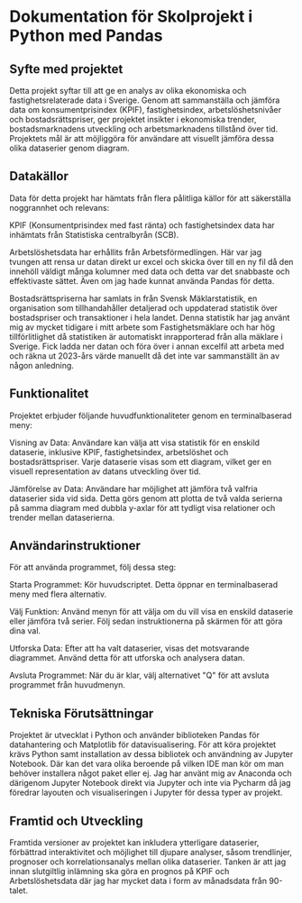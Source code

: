# Dokumentation för Skolprojekt i Python med Pandas #

## Syfte med projektet ##

Detta projekt syftar till att ge en analys av olika ekonomiska och fastighetsrelaterade data i Sverige. Genom att sammanställa och jämföra data om konsumentprisindex (KPIF), fastighetsindex, arbetslöshetsnivåer och bostadsrättspriser, ger projektet insikter i ekonomiska trender, bostadsmarknadens utveckling och arbetsmarknadens tillstånd över tid. Projektets mål är att möjliggöra för användare att visuellt jämföra dessa olika dataserier genom diagram.

## Datakällor ##
Data för detta projekt har hämtats från flera pålitliga källor för att säkerställa noggrannhet och relevans:

KPIF (Konsumentprisindex med fast ränta) och fastighetsindex data har inhämtats från Statistiska centralbyrån (SCB).

Arbetslöshetsdata har erhållits från Arbetsförmedlingen. Här var jag tvungen att rensa ur datan direkt ur excel och skicka över till en ny fil då den innehöll väldigt många kolumner med data och detta var det snabbaste och effektivaste sättet. Även om jag hade kunnat använda Pandas för detta. 

Bostadsrättspriserna har samlats in från Svensk Mäklarstatistik, en organisation som tillhandahåller detaljerad och uppdaterad statistik över bostadspriser och transaktioner i hela landet. Denna statistik har jag använt mig av mycket tidigare i mitt arbete som Fastighetsmäklare och har hög tillförlitlighet då statistiken är automatiskt inrapporterad från alla mäklare i Sverige. Fick ladda ner datan och föra över i annan excelfil att arbeta med och räkna ut 2023-års värde manuellt då det inte var sammanställt än av någon anledning. 

## Funktionalitet ##
Projektet erbjuder följande huvudfunktionaliteter genom en terminalbaserad meny:

Visning av Data: Användare kan välja att visa statistik för en enskild dataserie, inklusive KPIF, fastighetsindex, arbetslöshet och bostadsrättspriser. Varje dataserie visas som ett diagram, vilket ger en visuell representation av datans utveckling över tid.

Jämförelse av Data: Användare har möjlighet att jämföra två valfria dataserier sida vid sida. Detta görs genom att plotta de två valda serierna på samma diagram med dubbla y-axlar för att tydligt visa relationer och trender mellan dataserierna.

## Användarinstruktioner ##
För att använda programmet, följ dessa steg:

Starta Programmet: Kör huvudscriptet. Detta öppnar en terminalbaserad meny med flera alternativ.

Välj Funktion: Använd menyn för att välja om du vill visa en enskild dataserie eller jämföra två serier. Följ sedan instruktionerna på skärmen för att göra dina val.

Utforska Data: Efter att ha valt dataserier, visas det motsvarande diagrammet. Använd detta för att utforska och analysera datan.

Avsluta Programmet: När du är klar, välj alternativet "Q" för att avsluta programmet från huvudmenyn.

## Tekniska Förutsättningar ##
Projektet är utvecklat i Python och använder biblioteken Pandas för datahantering och Matplotlib för datavisualisering. För att köra projektet krävs Python samt installation av dessa bibliotek och användning av Jupyter Notebook. Där kan det vara olika beroende på vilken IDE man kör om man behöver installera något paket eller ej. Jag har använt mig av Anaconda och därigenom Jupyter Notebook direkt via Jupyter och inte via Pycharm då jag föredrar layouten och visualiseringen i Jupyter för dessa typer av projekt. 

## Framtid och Utveckling ##
Framtida versioner av projektet kan inkludera ytterligare dataserier, förbättrad interaktivitet och möjlighet till djupare analyser, såsom trendlinjer, prognoser och korrelationsanalys mellan olika dataserier. Tanken är att jag innan slutgiltlig inlämning ska göra en prognos på KPIF och Arbetslöshetsdata där jag har mycket data i form av månadsdata från 90-talet. 
